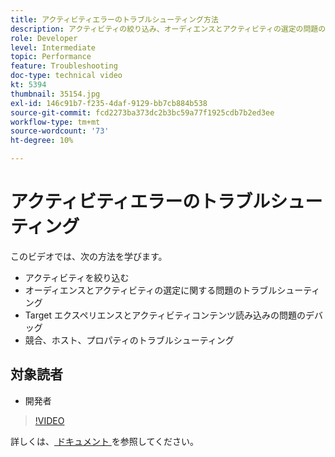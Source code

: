 ```yaml
---
title: アクティビティエラーのトラブルシューティング方法
description: アクティビティの絞り込み、オーディエンスとアクティビティの選定の問題のトラブルシューティング、Target エクスペリエンスとアクティビティコンテンツの読み込みの問題のデバッグ、競合、ホスト、プロパティのトラブルシューティングを行う方法について説明します。
role: Developer
level: Intermediate
topic: Performance
feature: Troubleshooting
doc-type: technical video
kt: 5394
thumbnail: 35154.jpg
exl-id: 146c91b7-f235-4daf-9129-bb7cb884b538
source-git-commit: fcd2273ba373dc2b3bc59a77f1925cdb7b2ed3ee
workflow-type: tm+mt
source-wordcount: '73'
ht-degree: 10%

---
```


# アクティビティエラーのトラブルシューティング

このビデオでは、次の方法を学びます。

* アクティビティを絞り込む
* オーディエンスとアクティビティの選定に関する問題のトラブルシューティング
* Target エクスペリエンスとアクティビティコンテンツ読み込みの問題のデバッグ
* 競合、ホスト、プロパティのトラブルシューティング

## 対象読者

* 開発者

>[!VIDEO](https://video.tv.adobe.com/v/35154/?quality=12)

詳しくは、[ ドキュメント ](https://experienceleague.adobe.com/docs/target/using/troubleshoot/troubleshooting-target.html?lang=en) を参照してください。
